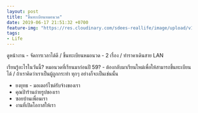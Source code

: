 ```yaml
---
layout: post
title: "ขึ้นทะเบียนหมอนวด"
date: 2019-06-17 21:51:32 +0700
feature-img: "https://res.cloudinary.com/sdees-reallife/image/upload/v1560783604/IMG_8228.jpg"
tags:
- Life
---
```

ดูหน้างาน - จัดการเวลาได้ดี / ขึ้นทะเบียนหมอนวด - 2 เรื่อง / ทำราคาเดินสาย LAN

เรียนรู้อะไรในวันนี้? หมอนวดที่เรียนมาก่อนปี 59? - ต้องกลับมาเรียนใหม่เพื่อให้สามารถขึ้นทะเบียนได้ / ถ้าเราคิดว่าเราเป็นผู้ถูกกระทำ ทุกๆ อย่างก็จะเป็นเช่นนั้น

<i class="fa fa-child" style="color:plum"></i>

- ยงยุทธ - มอเตอร์ไซด์รับจ้างของเรา
- คุณป้าร้านถ่ายรูปของเรา
- ซอยบ้านเพื่อนเรา
- งานที่เปิดโอกาสให้เรา
